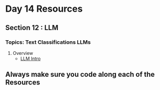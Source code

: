 # Day 14 Resources 

## Section 12 : LLM

### Topics: Text Classifications LLMs
1. Overview
    * [LLM Intro](https://www.youtube.com/watch?v=rRkE523VuII&pp=ygUYVGV4dCBDbGFzc2lmaWNhdGlvbiBMTE1z)


## Always make sure you code along each of the Resources 




